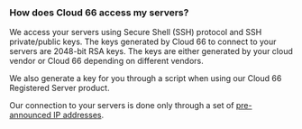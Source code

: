 <!-- usedin: [ _general/Introduction/pci-compliance.md] -->


### How does Cloud 66 access my servers?
We access your servers using Secure Shell (SSH) protocol and SSH private/public keys. The keys generated by Cloud 66 to connect to your servers are 2048-bit RSA keys. The keys are either generated by your cloud vendor or Cloud 66 depending on different vendors.

We also generate a key for you through a script when using our Cloud 66 Registered Server product.

Our connection to your servers is done only through a set of [pre-announced IP addresses](/introduction-to-cloud-66/security-summary).


